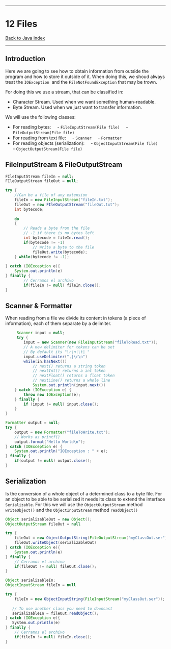 
---
# 12 Files

[Back to Java index](../README.md)

---
## Introduction
Here we are going to see how to obtain information from outside the program and how to store it outside of it. When doing this, we shoud always treat the `IOException`  and the `FileNotFoundException` that may be trown.

For doing this we use a stream, that can be classified in:
- Character Stream. Used when we want something human-readable.
- Byte Stream. Used when we just want to transfer information.

We will use the following classes:
- For reading bytes:
    - `FileInputStream(File file)`
    - `FileOutputStream(File file)`
- For reading from text file:
    - `Scanner`
    - `Formatter`
- For reading objects (serialization):
    - `ObjectInputStream(File file)`
    - `ObjectOutputStream(File file)`
## FileInputStream & FileOutputStream
```java
FIleInputStream fileIn = null;
FIleOutputStream fileOut = null;

try {
    //Can be a file of any extension
    fileIn = new FileInputStream("fileIn.txt");
    fileOut = new FIleOutputStream("fileOut.txt");
    int bytecode;
    
    do
    {
        // Reads a byte from the file
        // -1 if there is no bytes left
        int bytecode = fileIn.read();
        if(bytecode != -1)
            // Write a byte to the file
            fileOut.write(bytecode);
    } while(bytecode != -1);
    
} catch (IOException e){
    System.out.println(e)
} finally {
        // Cerramos el archivo
        if(fileIn != null) fileIn.close();
}
```
## Scanner & Formatter
When reading from a file we divide its content in tokens (a piece of information), each of them separate by a delimiter.
```java
     Scanner input = null;
     try {
        input = new Scanner(new FileInputStream("fileToRead.txt"));
        // A new delimiter for tokens can be set
        // By default its "\r\n|\t| "
        input.useDelimiter(",|\r\n")
        while(in.hasNext())
            // next() returns a string token
            // nextInt() returns a int token
            // nextFloat() returns a float token
            // nextLine() returns a whole line
            System.out.println(input.next())
    } catch (IOException e) {
        throw new IOException(e);
    } finally {
        if (input != null) input.close();
    }
}
```

```java
Formatter output = null;
try {
    output = new Formatter("fileToWrite.txt");
    // Works as printf()
    output.format("Hello World\n");
} catch (IOException e) {
    System.out.println("IOException : " + e);
} finally {
    if(output != null) output.close();
}
```
## Serialization
Is the conversion of a whole object of a determined class to a byte file. For an object to be able to be serialized it needs its class to extend the interface `Serializable`. For this we will use the `ObjectOutputStream` method `writeObject()` and the `ObjectInputStream` method `readObject()`

```java
Object serializableOut = new Object();
ObjectOutputStream fileOut = null

try {
    fileOut = new ObjectOutputString(FileOutputStream("myClassOut.ser"));
    fileOut.writeObject(serializableOut)
} catch (IOException e){
    System.out.println(e)
} finally {
    // Cerramos el archivo
    if(fileOut != null) fileOut.close();
}
```

```java
Object serializableIn;
ObjectInputStream fileIn = null

try {
    fileIn = new ObjectInputString(FileInputStream("myClassOut.ser"));
    
   // To use another class you need to downcast
   serializableIn = fileOut.readObject();
} catch (IOException e){
   System.out.println(e)
} finally {
    // Cerramos el archivo
    if(fileIn != null) fileIn.close();
}
```